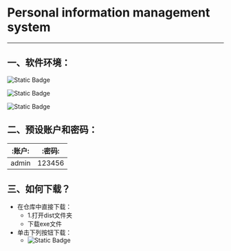 # Personal information management system

________________________________________

## 一、软件环境：
![Static Badge](https://img.shields.io/badge/%E7%BC%96%E5%86%99%E7%8E%AF%E5%A2%83-Python-rgb(43%2C124%2C254)?style=plastic&logo=python&logoColor=rgb(255%2C255%2C255)&label=%E7%BC%96%E5%86%99%E7%8E%AF%E5%A2%83&labelColor=rgb(91%2C91%2C91)&color=rgb(44%2C125%2C255)&cacheSeconds=3600)

![Static Badge](https://img.shields.io/badge/%E7%B3%BB%E7%BB%9F-Windows11-rgb(43%2C124%2C254)?style=plastic&logo=windows&logoColor=rgb(255%2C255%2C255)&label=%E7%BC%96%E5%86%99%E7%8E%AF%E5%A2%83&labelColor=rgb(91%2C91%2C91)&color=rgb(7%2C128%2C216)&cacheSeconds=3600)

![Static Badge](https://img.shields.io/badge/%E7%BC%96%E8%BE%91%E5%99%A8-Microsoft%20VS%20Code-rgb(35%2C168%2C242)?style=plastic&logoColor=rgb(255%2C255%2C255)&label=%E7%BC%96%E8%BE%91%E5%99%A8&labelColor=rgb(91%2C91%2C91)&color=rgb(34%2C168%2C242)&cacheSeconds=3600&link=https%3A%2F%2Fcode.visualstudio.com%2Fdownload)

## 二、预设账户和密码：
| :账户:      | :密码:      |
| :-----------: | :-----------: |
| admin      | 123456       |

## 三、如何下载？
- 在仓库中直接下载：
  - 1.打开dist文件夹
  - 下载exe文件
- 单击下列按钮下载：
  - <img alt="Static Badge" src="https://img.shields.io/badge/V1.0-%E7%82%B9%E5%87%BB%E6%AD%A4%E5%A4%84%E4%B8%8B%E8%BD%BD-brightgreen?style=social&logo=download&link=https%3A%2F%2Fo8.cn%2FgrOQ">
